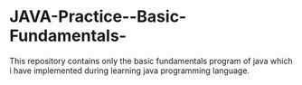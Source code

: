 # JAVA-Practice--Basic-Fundamentals-
This repository contains only the basic fundamentals program of java which i have implemented during learning java programming language.

